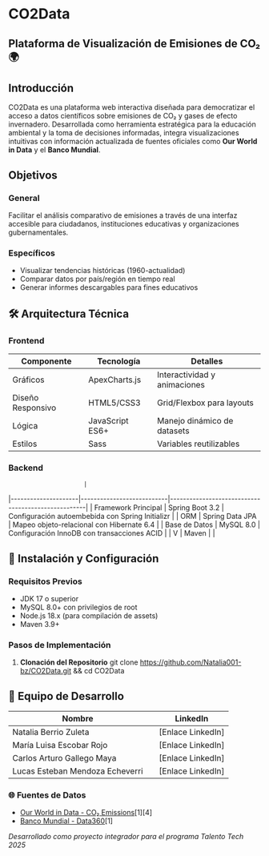 # CO2Data
## Plataforma de Visualización de Emisiones de CO₂ 🌍

## Introducción 
CO2Data es una plataforma web interactiva diseñada para democratizar el acceso a datos científicos sobre emisiones de CO₂ y gases de efecto invernadero. Desarrollada como herramienta estratégica para la educación ambiental y la toma de decisiones informadas, integra visualizaciones intuitivas con información actualizada de fuentes oficiales como **Our World in Data** y el **Banco Mundial**.

## Objetivos
### General
Facilitar el análisis comparativo de emisiones a través de una interfaz accesible para ciudadanos, instituciones educativas y organizaciones gubernamentales.

### Específicos
- Visualizar tendencias históricas (1960-actualidad)
- Comparar datos por país/región en tiempo real
- Generar informes descargables para fines educativos

## 🛠️ Arquitectura Técnica

### Frontend
| Componente       | Tecnología           | Detalles                          |
|-------------------|----------------------|-----------------------------------|
| Gráficos         | ApexCharts.js        | Interactividad y animaciones      |
| Diseño Responsivo| HTML5/CSS3           | Grid/Flexbox para layouts         |
| Lógica           | JavaScript ES6+      | Manejo dinámico de datasets       |
| Estilos          | Sass                 | Variables reutilizables           |

### Backend
                         |
|---------------------|---------------------------|----------------------------------------------------|
| Framework Principal | Spring Boot 3.2           | Configuración autoembebida con Spring Initializr  |
| ORM                 | Spring Data JPA           | Mapeo objeto-relacional con Hibernate 6.4         |
| Base de Datos       | MySQL 8.0                 | Configuración InnoDB con transacciones ACID       |
| V                   | Maven                     |                                                   |


## 🔌 Instalación y Configuración

### Requisitos Previos
- JDK 17 o superior
- MySQL 8.0+ con privilegios de root
- Node.js 18.x (para compilación de assets)
- Maven 3.9+

### Pasos de Implementación

1. **Clonación del Repositorio**
git clone https://github.com/Natalia001-bz/CO2Data.git && cd CO2Data


## 👥 Equipo de Desarrollo
| Nombre                         |    | LinkedIn          |
|--------------------------------|----|-------------------|
| Natalia Berrio Zuleta          |    | [Enlace LinkedIn] |
| María Luisa Escobar Rojo       |    | [Enlace LinkedIn] |
| Carlos Arturo Gallego Maya     |    | [Enlace LinkedIn] |
| Lucas Esteban Mendoza Echeverri|    | [Enlace LinkedIn] |



### 🌐 Fuentes de Datos
- [Our World in Data - CO₂ Emissions](https://ourworldindata.org/co2-and-other-greenhouse-gas-emissions)[1][4]
- [Banco Mundial - Data360](https://data360.worldbank.org/en/dataset/OWID_CB)[1]


*Desarrollado como proyecto integrador para el programa Talento Tech 2025*
